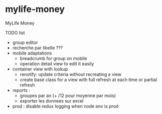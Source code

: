 # mylife-money
MyLife Money

TODO list
 - group editor
 - recherche par libelle ???
 - mobile adaptations
   - breadcrumb for group on mobile
   - operation detail view to edit it easily
 - container view with lookup
   - renotify: update criteria without recreating a view
   - create base class for a view with full refresh at each time or partial refresh
 - reports :
   - groupes par an (+ /12 pour moyenne par mois)
   - exporter les donnees sur excel
 - prod : disable redux logging when node env is prod
